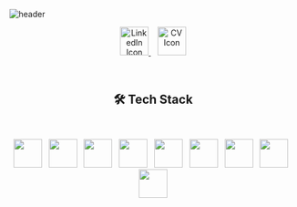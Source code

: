 <!-- Capsule Render Header -->
![header](https://capsule-render.vercel.app/api?type=waving&color=0:50c878,50:20c997,100:1abc9c&height=300&section=header&text=Hey!%20Glad%20you’re%20here%20😄&fontSize=70&fontColor=f8f9fa)

<!-- Centered LinkedIn & CV Icons -->
<p align="center">
  <!-- LinkedIn -->
  <a href="https://www.linkedin.com/in/marwan-atef-22975a259" target="_blank">
    <img src="https://cdn4.iconfinder.com/data/icons/socialcones/508/LinkedIn-1024.png" width="50" alt="LinkedIn Icon" />
  </a>
  &nbsp;&nbsp;
  <!-- CV -->
  <a href="https://YOUR_CV_LINK" target="_blank">
    <img src="https://cdn2.iconfinder.com/data/icons/business-2-27/48/66-1024.png" width="50" alt="CV Icon" />
  </a>
</p>
<br>
<h2 align="center">🛠 Tech Stack</h2>
<br>
<p align="center">
  <img src="https://skillicons.dev/icons?i=dart" width="50" />&nbsp;&nbsp;
  <img src="https://skillicons.dev/icons?i=flutter" width="50" />&nbsp;&nbsp;
  <img src="https://skillicons.dev/icons?i=androidstudio" width="50" />&nbsp;&nbsp;
  <img src="https://skillicons.dev/icons?i=figma" width="50" />&nbsp;&nbsp;
  <img src="https://skillicons.dev/icons?i=git" width="50" />&nbsp;&nbsp;
  <img src="https://skillicons.dev/icons?i=github" width="50" />&nbsp;&nbsp;
  <img src="https://skillicons.dev/icons?i=firebase" width="50" />&nbsp;&nbsp;
  <img src="https://skillicons.dev/icons?i=supabase" width="50" />&nbsp;&nbsp;
  <img src="https://skillicons.dev/icons?i=postman" width="50" />
</p>








